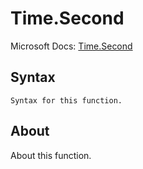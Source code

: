 ---
---

# Time.Second

Microsoft Docs: [Time.Second](https://docs.microsoft.com/en-us/powerquery-m/time-second)

## Syntax

```
Syntax for this function.
```

## About

About this function.

